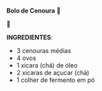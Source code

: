 **Bolo de Cenoura** :carrot:



:grapes:





**INGREDIENTES**:

- 3 cenouras médias
- 4 ovos
- 1 xicara (chá) de óleo
- 2 xicaras de açucar (chá)
- 1 colher de fermento em pó



